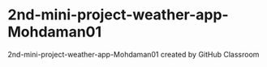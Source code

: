 # 2nd-mini-project-weather-app-Mohdaman01
2nd-mini-project-weather-app-Mohdaman01 created by GitHub Classroom
